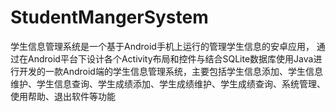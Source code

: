# StudentMangerSystem
学生信息管理系统是一个基于Android手机上运行的管理学生信息的安卓应用， 通过在Android平台下设计各个Activity布局和控件与结合SQLite数据库使用Java进行开发的一款Android端的学生信息管理系统，主要包括学生信息添加、学生信息维护、学生信息查询、学生成绩添加、学生成绩维护、学生成绩查询、系统管理、使用帮助、退出软件等功能
